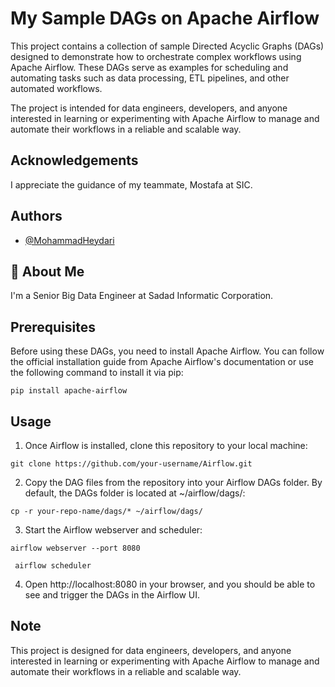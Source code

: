 
# My Sample DAGs on Apache Airflow

This project contains a collection of sample Directed Acyclic Graphs (DAGs) designed to demonstrate how to orchestrate complex workflows using Apache Airflow. These DAGs serve as examples for scheduling and automating tasks such as data processing, ETL pipelines, and other automated workflows.

The project is intended for data engineers, developers, and anyone interested in learning or experimenting with Apache Airflow to manage and automate their workflows in a reliable and scalable way.






## Acknowledgements

I appreciate the guidance of my teammate, Mostafa at SIC.


## Authors

- [@MohammadHeydari](https://github.com/mohammadheydari)


## 🚀 About Me
I'm a Senior Big Data Engineer at Sadad Informatic Corporation.





## Prerequisites

Before using these DAGs, you need to install Apache Airflow. You can follow the official installation guide from Apache Airflow's documentation or use the following command to install it via pip:

``` pip install apache-airflow ```
## Usage
1. Once Airflow is installed, clone this repository to your local machine:

```git clone https://github.com/your-username/Airflow.git```

2. Copy the DAG files from the repository into your Airflow DAGs folder. By default, the DAGs folder is located at ~/airflow/dags/:

```cp -r your-repo-name/dags/* ~/airflow/dags/```

3. Start the Airflow webserver and scheduler:

```airflow webserver --port 8080```

``` airflow scheduler```

4. Open http://localhost:8080 in your browser, and you should be able to see and trigger the DAGs in the Airflow UI.

## Note
This project is designed for data engineers, developers, and anyone interested in learning or experimenting with Apache Airflow to manage and automate their workflows in a reliable and scalable way.





